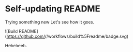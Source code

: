 # Self-updating README

Trying something new
Let's see how it goes. 

![Build README](https://github.com/<YOUR GITHUB USERNAME>/<YOUR GITHUB USERNAME>/workflows/build%5Freadme/badge.svg)

Heheheeh.